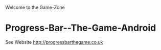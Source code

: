Welcome to the Game-Zone
# Progress-Bar--The-Game-Android
See Website http://progressbarthegame.co.uk
